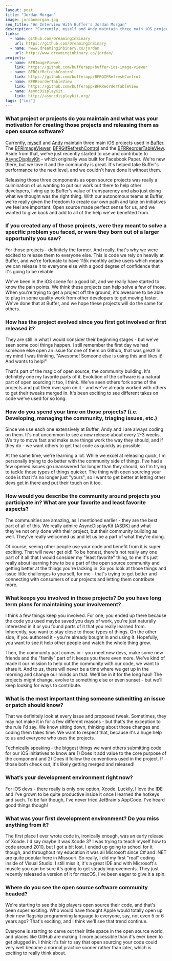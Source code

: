 ```yaml
---
layout: post
title: "Jordan Morgan"
image: jordanmorgan.jpg
seo_title: "An Interview With Buffer's Jordan Morgan"
description: "Currently, myself and Andy maintain three main iOS projects used in Buffer."
links:
  - name: github.com/DreamingInBinary
    url: https://github.com/DreamingInBinary
  - name: hwww.dreaminginbinary.co/jordan
    url: http://www.dreaminginbinary.co/jordan/
projects:
  - name: BFRImageViewer
    link: https://github.com/bufferapp/buffer-ios-image-viewer
  - name: BFRGifRefreshControl
    link: https://github.com/bufferapp/BFRGIFRefreshControl
  - name: BFRReorderTableView
    link: https://github.com/bufferapp/BFRReorderTableView
  - name: AsyncDisplayKit
    link: http://asyncdisplaykit.org/
tags: ["ios"]
---
```


### What project or projects do you maintain and what was your motivation for creating those projects and releasing them as open source software?

Currently, [myself](https://twitter.com/jordanmorgan10) and [Andy](https://twitter.com/ay8s) maintain three main iOS projects used in [Buffer](https://itunes.apple.com/us/app/buffer-schedule-posts-for/id490474324?mt=8). The [BFRImageViewer](https://github.com/bufferapp/buffer-ios-image-viewer), [BFRGifRefreshControl](https://github.com/bufferapp/BFRGIFRefreshControl) and the [BFRReorderTableView](https://github.com/bufferapp/BFRReorderTableView). Aside from that, we've just recently started to use and contribute to [AsyncDisplayKit](http://asyncdisplaykit.org/) - which originally was built for Facebook Paper. We're new there, but we love it and the community is great. It's helped take Buffer's performance to the next level, and we couldn't have done it without them.

Releasing those three components as open source projects was really a culmination of us wanting to put our work out there to help other developers, living up to Buffer's value of transparency and also just doing what we thought was the right thing. With our autonomous teams at Buffer, we're really given the freedom to create our own path and take on initiatives we feel are important. Open source made perfect sense for us, and we wanted to give back and add to all of the help we've benefited from.

### If you created any of those projects, were they meant to solve a specific problem you faced, or were they born out of a larger opportunity you saw?

For those projects - definitely the former. And really, that's why we were excited to release them to everyone else. This is code we rely on heavily at Buffer, and we're fortunate to have 115k monthly active users which means we can release it to everyone else with a good degree of confidence that it's going to be reliable.

We've been in the iOS scene for a good bit, and we really have started to know the pain points. We think these projects can help solve a few of those. When you're trying to get a project off the ground, it's awesome to be able to plug in some quality work from other developers to get moving faster. We've done that at Buffer, and we hope these projects will do the same for others.

### How has the project evolved since you first got involved or first released it?
They are still in what I would consider their beginning stages - but we've seen some cool things happen. I still remember the first day we had someone else open an issue for one of them on Github, that was great! In my mind I was thinking, "Awesome! Someone else is using this and likes it! And wants to help!"

That's part of the magic of open source, the community building. It's definitely one my favorite parts of it. Evolution of the software is a natural part of open sourcing it too, I think. We've seen others fork some of the projects and put their own spin on it - and we've already worked with others to get their tweaks merged in. It's been exciting to see different takes on code we've used for so long.

### How do you spend your time on those projects? (i.e. Developing, managing the community, triaging issues, etc.)
Since we use each one extensively at Buffer, Andy and I are always coding on them. It's not uncommon to see a new release about every 2-3 weeks. We try to move fast and make sure things work the way they should, and if they do - we want others to get that code as quickly as possible.

At the same time, we're learning a lot. While we excel at releasing quick, I'm personally trying to do better with the community side of things. I've had a few opened issues go unanswered for longer than they should, so I'm trying to tackle those types of things quicker. The thing with open sourcing your code is that it's no longer just "yours", so I want to get better at letting other devs get in there and put their touch on it too.

### How would you describe the community around projects you participate in? What are your favorite and least favorite aspects?
The communities are amazing, as I mentioned earlier - they are the best part of all of this. We really admire AsyncDisplayKit (ASDK) and what they've not only done with their project, but their community building as well. They've really welcomed us and let us be a part of what they're doing.

Of course, seeing other people use your code and benefit from it is super exciting. That will never get old! To be honest, there's not really any one part of it all that I would consider my "least favorite" thing, to me it's just really about learning how to be a part of the open source community and getting better at the things you're lacking in. So you look at those things and issue little challenges to yourself, for me - that's trying to get better and connecting with consumers of our projects and letting them contribute more.

### What keeps you involved in those projects? Do you have long term plans for maintaining your involvement?

I think a few things keep you involved. For one, you ended up there because the code you used maybe saved you days of work, you're just naturally interested in it or you found parts of it that you really learned from. Inherently, you want to stay close to those types of things. On the other side, if you authored it - you're already bought in and using it. Hopefully, you want to see it help other people and watch the whole thing grow.

Then, the community part comes in - you meet new devs, make some new friends and the "family" part of it keeps you there even more. We've kind of made it our mission to help out the community with our code, we want to share it. And to us, there will never be a time where we get up in the morning and change our minds on that. We'll be in it for the long haul! The projects might change, evolve to something else or even sunset - but we'll keep looking for ways to contribute.

### What is the most important thing someone submitting an issue or patch should know?

That we definitely look at every issue and proposed tweak. Sometimes, they may not make it in for a few different reasons - but that's the exception to the rule I'd say. We know sitting down, thinking about those changes and coding them takes time. We want to respect that, because it's a huge help to us and everyone who uses the projects.

Technically speaking - the biggest things we want others submitting code for our iOS initiatives to know are 1) Does it add value to the core purpose of the component and 2) Does it follow the conventions used in the project. If those both check out, it's likely getting merged and released!

### What’s your development environment right now?

For iOS devs - there really is only one option, Xcode. Luckily, I love the IDE and I've grown to be quite productive inside it once I learned the hotkeys and such. To be fair though, I've never tried JetBrain's AppCode. I've heard good things though!

### What was your first development environment? Do you miss anything from it?

The first place I ever wrote code in, ironically enough, was an early release of Xcode. I'd say maybe it was Xcode 3? I was trying to teach myself how to code around 2010, but I got a bit lost. I ended up going to school for it though, and throughout my education it was all Microsoft since C# and .NET are quite popular here in Missouri. So really, I did my first "real" coding inside of Visual Studio. I still miss it, it's a great IDE and with Microsoft's muscle you can be sure it's going to get steady improvements. They just recently released a version of it for macOS, I've been eager to give it a spin.

### Where do you see the open source software community headed?

We're starting to see the big players open source their code, and that's been super exciting. Who would have thought Apple would totally open up their new flagship programming language to everyone, say, not even 5 or 6 years ago? That's exciting, and I think we'll see that trend continue.

Everyone is starting to carve out their little space in the open source world, and places like GitHub are making it more accessible than it's ever been to get plugged in. I think it's fair to say that open sourcing your code could very well become a normal practice sooner rather than later, which is exciting to really think about.
